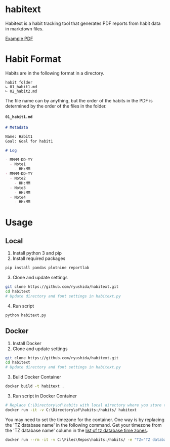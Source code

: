 # habitext

Habitext is a habit tracking tool that generates PDF reports from habit data in markdown files.

[Example PDF](https://github.com/ryushida/habitext/blob/master/example_habits/reports/20200715_habits.pdf)

# Habit Format

Habits are in the following format in a directory.

```
habit folder
∟ 01_habit1.md
∟ 02_habit2.md
```

The file name can by anything, but the order of the habits in the PDF is determined by the order of the files in the folder.

#### **`01_habit1.md`**
```md
# Metadata

Name: Habit1
Goal: Goal for habit1

# Log

- MMMM-DD-YY
  - Note1
    - HH:MM
- MMMM-DD-YY
  - Note2
    - HH:MM
  - Note3
    - HH:MM
  - Note4
    - HH:MM
```

# Usage

## Local
1. Install python 3 and pip
2. Install required packages
```bash
pip install pandas plotnine reportlab
```
3. Clone and update settings
```bash
git clone https://github.com/ryushida/habitext.git
cd habitext
# Update directory and font settings in habitext.py
```
4. Run script
```bash
python habitext.py
```

## Docker

1. Install Docker
2. Clone and update settings
```bash
git clone https://github.com/ryushida/habitext.git
cd habitext
# Update directory and font settings in habitext.py
```
3. Build Docker Container
```bash
docker build -t habitext .
```
3. Run script in Docker Container

```bash
# Replace C:\Directory\of\habits with local directory where you store the .md files
docker run -it -v C:\Directory\of\habits:/habits/ habitext
```

You may need to set the timezone for the container. One way is by replacing the 'TZ database name' in the following command. Get your timezone from the 'TZ database name' column in the [list of tz database time zones](https://en.wikipedia.org/wiki/List_of_tz_database_time_zones).
```bash
docker run --rm -it -v C:\Files\Repos\habits:/habits/ -e "TZ='TZ database name'" habitext
```